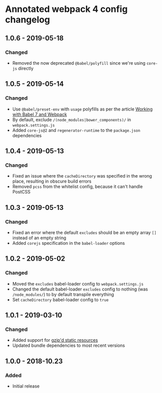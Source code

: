 # Annotated webpack 4 config changelog

## 1.0.6 - 2019-05-18
### Changed
* Removed the now deprecated `@babel/polyfill` since we're using `core-js` directly

## 1.0.5 - 2019-05-14
### Changed
* Use `@babel/preset-env` with `usage` polyfills as per the article [Working with Babel 7 and Webpack](https://www.thebasement.be/working-with-babel-7-and-webpack/#a-cleaner-approach)
* By default, exclude `/(node_modules|bower_components)/` in `webpack.settings.js`
* Added `core-js@2` and `regenerator-runtime` to the `package.json` dependencies

## 1.0.4 - 2019-05-13
### Changed
* Fixed an issue where the `cacheDirectory` was specified in the wrong place, resulting in obscure build errors
* Removed `pcss` from the whitelist config, because it can't handle PostCSS

## 1.0.3 - 2019-05-13
### Changed
* Fixed an error where the default `excludes` should be an empty array `[]` instead of an empty string
* Added `corejs` specification in the `babel-loader` options

## 1.0.2 - 2019-05-02
### Changed
* Moved the `excludes` babel-loader config to `webpack.settings.js`
* Changed the default babel-loader `excludes` config to nothing (was `/node_modules/`) to by default transpile everything
* Set `cacheDirectory` babel-loader config to `true`

## 1.0.1 - 2019-03-10
### Changed
* Added support for [gzip'd static resources](https://medium.com/@selvaganesh93/how-to-serve-webpack-gzipped-file-in-production-using-nginx-692eadbb9f1c)
* Updated bundle dependencies to most recent versions

## 1.0.0 - 2018-10.23
### Added
- Initial release
